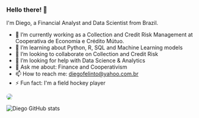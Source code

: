 ### Hello there! 👋

I'm Diego, a Financial Analyst and Data Scientist from Brazil.

- 🔭 I’m currently working as a Collection and Credit Risk Management at Cooperativa de Economia e Crédito Mútuo.
- 🌱 I’m learning about Python, R, SQL and Machine Learning models
- 👯 I’m looking to collaborate on Collection and Credit Risk
- 🤔 I’m looking for help with Data Science & Analytics
- 💬 Ask me about: Finance and Cooperativism
- 📫 How to reach me: diegofelinto@yahoo.com.br
- ⚡ Fun fact: I'm a field hockey player

<a href="https://www.linkedin.com/in/diegofelinto/" target="_blank"><img src="https://img.shields.io/badge/LinkedIn-0077B5?style=for-the-badge&logo=linkedin&logoColor=white" style="border-radius:30px" target="_blank"></a>

![Diego GitHub stats](https://github-readme-stats.vercel.app/api?username=diegofelinto&show_icons=true&theme=radical)
